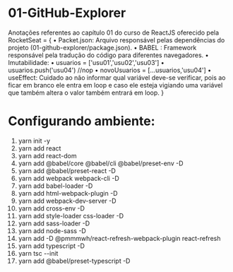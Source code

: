 # 01-GitHub-Explorer
Anotações referentes ao capítulo 01 do curso de ReactJS oferecido pela RocketSeat = {
    • Packet.json:  Arquivo responsável pelas dependências do projeto (01-github-explorer/package.json).
    • BABEL      :  Framework responsável pela tradução do código para diferentes navegadores.
    • Imutabilidade:
        • usuarios = ['usu01','usu02','usu03']
        • usuarios.push('usu04') //nop
        • novoUsuarios = [...usuarios,'usu04']
    • useEffect: Cuidado ao não informar qual variável deve-se verificar, pois ao ficar em branco ele entra em loop e caso ele esteja vigiando uma variável que também altera o valor também entrará em loop. 
}

# Configurando ambiente:
1.  yarn init -y
2.  yarn add react
3.  yarn add react-dom
4.  yarn add @babel/core @babel/cli @babel/preset-env -D
5.  yarn add @babel/preset-react -D
6.  yarn add webpack webpack-cli -D
7.  yarn add babel-loader -D
8.  yarn add html-webpack-plugin -D
9.  yarn add webpack-dev-server -D
10. yarn add cross-env -D
11. yarn add style-loader css-loader -D
12. yarn add sass-loader -D
13. yarn add node-sass -D
14. yarn add -D @pmmmwh/react-refresh-webpack-plugin react-refresh
15. yarn add typescript -D
16. yarn tsc --init
17. yarn add @babel/preset-typescript -D
